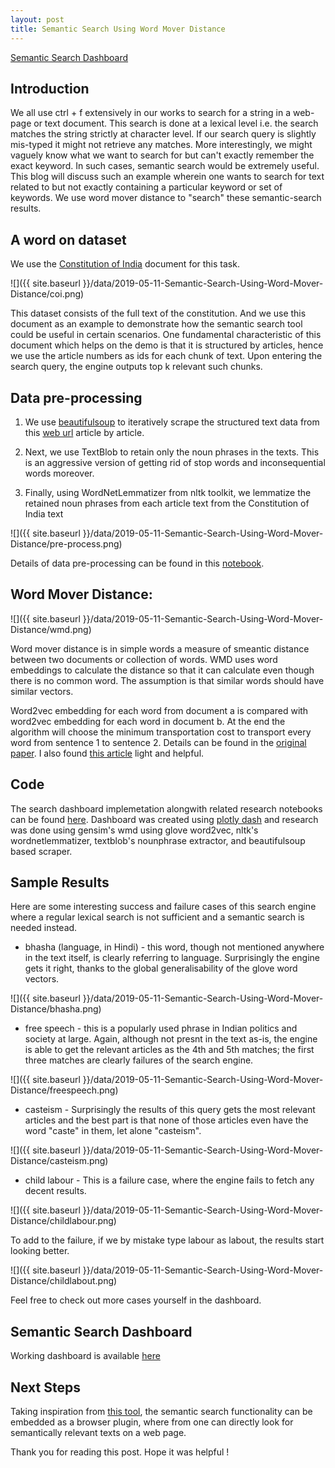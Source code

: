 ```yaml
---
layout: post
title: Semantic Search Using Word Mover Distance
---
```


[Semantic Search Dashboard](http://3.16.123.111:8089/)

## Introduction

We all use ctrl + f extensively in our works to search for a string in a web-page or text document. 
This search is done at a lexical level i.e. the search matches the string strictly at character level.
If our search query is slightly mis-typed it might not retrieve any matches. More interestingly, 
we might vaguely know what we want to search for but can't exactly remember the exact keyword. In such cases,
semantic search would be extremely useful. This blog will discuss such an example wherein one wants 
to search for text related to but not exactly containing a particular keyword or set of keywords. We use
word mover distance to "search" these semantic-search results.

## A word on dataset

We use the 
[Constitution of India](https://www.constitution.org/cons/india/const.html)
 document for this task. 
 
 ![]({{ site.baseurl }}/data/2019-05-11-Semantic-Search-Using-Word-Mover-Distance/coi.png)
 
 This dataset consists of the full text of the constitution. And we use this document as an example
 to demonstrate how the semantic search tool could be useful in certain scenarios. One fundamental characteristic
  of this document which helps on the demo is that it is structured by articles, hence we use the article numbers as
  ids for each chunk of text. Upon entering the search query, the engine outputs top k relevant such chunks.

## Data pre-processing

1. We use [beautifulsoup](https://www.crummy.com/software/BeautifulSoup/bs4/doc/) to iteratively scrape the structured text data 
from this [web url](https://www.constitution.org/cons/india/) article by article. 

2. Next, we use TextBlob to retain only the noun phrases in the texts. This is an aggressive version of
getting rid of stop words and inconsequential words moreover.

3. Finally, using WordNetLemmatizer from nltk toolkit, we lemmatize the retained noun phrases
from each article text from the Constitution of India text

![]({{ site.baseurl }}/data/2019-05-11-Semantic-Search-Using-Word-Mover-Distance/pre-process.png)
 
Details of data pre-processing can be found in this 
[notebook](https://bitbucket.org/datashines/semantic_search_main/src/master/parser.ipynb).


## Word Mover Distance: 

![]({{ site.baseurl }}/data/2019-05-11-Semantic-Search-Using-Word-Mover-Distance/wmd.png)

 Word mover distance is in simple words a measure of smeantic distance between two documents or collection of words.
 WMD uses word embeddings to calculate the distance so that it can calculate even though there is no common word. 
 The assumption is that similar words should have similar vectors. 
 
 Word2vec embedding for each word from document a is compared with word2vec embedding for each word in document b.
 At the end the algorithm will choose the minimum transportation cost to transport every word from sentence 1 to sentence 2.
Details can be found in the [original paper](http://proceedings.mlr.press/v37/kusnerb15.pdf). I also
found [this article](https://towardsdatascience.com/word-distance-between-word-embeddings-cc3e9cf1d632) light and helpful.

## Code

The search dashboard implemetation alongwith related research notebooks can be found 
[here](https://bitbucket.org/datashines/semantic_search_main/src/master/). 
Dashboard was created using [plotly dash](https://plot.ly/products/dash/) and research was done using gensim's wmd using glove word2vec, nltk's 
wordnetlemmatizer, textblob's nounphrase extractor, and beautifulsoup based scraper.

## Sample Results

Here are some interesting success and failure cases of this search engine where a regular lexical search is not
sufficient and a semantic search is needed instead.

- bhasha (language, in Hindi) - this word, though not mentioned anywhere in the text itself, is clearly referring to 
language. Surprisingly the engine gets it right, thanks to the global generalisability of the glove word vectors.

![]({{ site.baseurl }}/data/2019-05-11-Semantic-Search-Using-Word-Mover-Distance/bhasha.png)

- free speech - this is a popularly used phrase in Indian politics and society at large. Again, although
not presnt in the text as-is, the engine is able to get the relevant articles as the 4th and 5th matches; the first three
matches are clearly failures of the search engine.

![]({{ site.baseurl }}/data/2019-05-11-Semantic-Search-Using-Word-Mover-Distance/freespeech.png)

- casteism - Surprisingly the results of this query gets the most relevant articles and the best part is that none of those articles even have the word "caste" in them, let alone "casteism".

![]({{ site.baseurl }}/data/2019-05-11-Semantic-Search-Using-Word-Mover-Distance/casteism.png)

- child labour - This is a failure case, where the engine fails to fetch any decent results. 

![]({{ site.baseurl }}/data/2019-05-11-Semantic-Search-Using-Word-Mover-Distance/childlabour.png)

To add to the failure, if we by mistake type labour as labout, the results start looking better. 

![]({{ site.baseurl }}/data/2019-05-11-Semantic-Search-Using-Word-Mover-Distance/childlabout.png)

Feel free to check out 
more cases yourself in the dashboard.

## Semantic Search Dashboard

Working dashboard is available [here](http://3.16.123.111:8089/)

## Next Steps

Taking inspiration from [this tool](https://github.com/ijkilchenko/Fuzbal), the semantic search functionality can be 
embedded as a browser plugin, where from one can directly look for semantically relevant texts on a web page.


Thank you for reading this post. Hope it was helpful !

